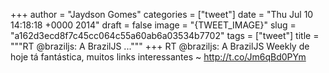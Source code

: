 
+++
author = "Jaydson Gomes"
categories = ["tweet"]
date = "Thu Jul 10 14:18:18 +0000 2014"
draft = false
image = "{TWEET_IMAGE}"
slug = "a162d3ecd8f7c45cc064c55a60ab6a03534b7702"
tags = ["tweet"]
title = """RT @braziljs: A BrazilJS ..."""
+++
RT @braziljs: A BrazilJS Weekly de hoje tá fantástica, muitos links interessantes ~ http://t.co/Jm6qBd0PYm
